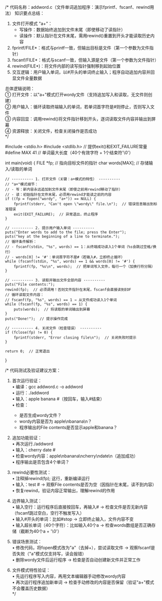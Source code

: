 /*
代码名称：addword.c（文件单词追加程序：演示fprintf、fscanf、rewind用法）
知识要点总结：
1. 文件打开模式 "a+"：  
   - 写操作：数据始终追加到文件末尾（即使移动了读指针）  
   - 读操作：默认指针在文件末尾，需用rewind()重置到开头才能读取历史内容  
2. fprintf/FILE*：格式与printf一致，但输出目标是文件（第一个参数为文件指针）  
3. fscanf/FILE*：格式与scanf一致，但输入源是文件（第一个参数为文件指针）  
4. rewind(FILE*)：将文件内部的读写指针强制移到起始位置  
5. 交互逻辑：用户输入单词，以#开头的单词终止输入；程序自动追加内容并回显文件全量数据  

总体逻辑说明：  
① 打开文件：以"a+"模式打开wordy文件（支持追加写入和读取，无文件则创建）  
② 用户输入：循环读取终端输入的单词，若单词首字符是#则停止，否则写入文件  
③ 内容回显：调用rewind()将文件指针移到开头，逐词读取文件内容并输出到屏幕  
④ 资源释放：关闭文件，检查关闭操作是否成功  
*/

#include <stdio.h>
#include <stdlib.h>  // 提供exit()和EXIT_FAILURE常量
#define MAX 41       // 单词最大长度（40个有效字符 + 1个结束符'\0'）

int main(void) {
    FILE *fp;         // 指向目标文件的指针
    char words[MAX];  // 存储输入/读取的单词

    // ---------- 1. 打开文件（关键：a+模式的特性） ----------
    // "a+"模式细节：
    // - 写：新内容永远追加到文件末尾（即使之前用rewind移动了指针）
    // - 读：初始指针在文件末尾，必须用rewind才能读之前的内容
    if ((fp = fopen("wordy", "a+")) == NULL) {
        fprintf(stderr, "Can't open \"wordy\" file.\n");  // 错误信息输出到标准错误
        exit(EXIT_FAILURE);  // 异常退出，终止程序
    }

    // ---------- 2. 提示用户输入单词 ----------
    puts("Enter words to add to the file; press the Enter");
    puts("key at the beginning of a line to terminate.");
    // 循环条件解析：
    // - fscanf(stdin, "%s", words) == 1：从终端成功读入1个单词（%s会跳过空格/换行）
    // - words[0] != '#'：单词首字符不是#（若输入#，立即终止循环）
    while (fscanf(stdin, "%s", words) == 1 && words[0] != '#') {
        fprintf(fp, "%s\n", words);  // 把单词写入文件，每行一个（加换行符分隔）
    }

    // ---------- 3. 读取并输出文件全部内容 ----------
    puts("File contents:");
    rewind(fp);  // 必须调用！否则文件指针在末尾，fscanf会直接读到EOF
    // 循环读取文件内容：
    // fscanf(fp, "%s", words) == 1 → 从文件成功读入1个单词
    while (fscanf(fp, "%s", words) == 1) {
        puts(words);  // 将读取的单词输出到屏幕
    }
    puts("Done!");  // 提示操作完成

    // ---------- 4. 关闭文件（检查错误） ----------
    if (fclose(fp) != 0) {
        fprintf(stderr, "Error closing file\n");  // 关闭失败时提示
    }

    return 0;  // 正常退出
}


/*
代码测试及验证建议方案：
1. 首次运行验证：  
   • 编译：gcc addword.c -o addword  
   • 运行：./addword  
   • 输入：apple banana #（按回车，输入#结束）  
   • 检查：  
     - 是否生成wordy文件？  
     - wordy内容是否为 apple\nbanana\n？  
     - 程序输出的File contents是否显示apple和banana？  

2. 追加功能验证：  
   • 再次运行./addword  
   • 输入：cherry date #  
   • 检查wordy内容：apple\nbanana\ncherry\ndate\n（追加成功）  
   • 程序输出是否包含4个单词？  

3. rewind必要性测试：  
   • 注释掉rewind(fp); 这行，重新编译运行  
   • 输入：test # → 观察File contents是否为空（因指针在末尾，读不到内容）  
   • 恢复rewind，验证内容正常输出，理解rewind的作用  

4. 边界输入测试：  
   • 输入空行：运行程序后直接按回车，再输入# → 检查文件是否无新内容（fscanf跳过空白，空行不触发写入）  
   • 输入#开头的单词：比如#stop → 立即终止输入，文件内容不变  
   • 输入超长单词（40个字符）：比如输入40个a → 检查words数组是否正确存储（截断为40个a + '\0'）  

5. 错误场景测试：  
   • 修改代码，将fopen模式改为"a"（去掉+），尝试读取文件 → 观察fscanf是否失败（"a"模式仅支持写，读会报错）  
   • 删除wordy文件后运行程序 → 检查是否自动创建新文件并正常工作  

6. 文件模式特性验证：  
   • 先运行程序写入内容，再用文本编辑器手动修改wordy内容  
   • 再次运行程序追加新单词 → 检查手动修改的内容是否保留（验证"a+"模式不会覆盖历史数据）  
*/